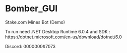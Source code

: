 # Bomber_GUI
Stake.com Mines Bot (Demo)

To run need .NET Desktop Runtime 6.0.4 and SDK : https://dotnet.microsoft.com/en-us/download/dotnet/6.0

Discord: 0000000#7073
